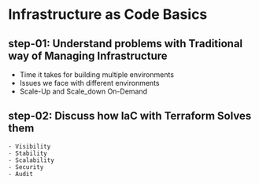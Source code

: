 # Infrastructure as Code Basics

## step-01: Understand problems with Traditional way of Managing Infrastructure
 - Time it takes for building multiple environments
 - Issues we face with different environments
 - Scale-Up and Scale_down On-Demand


 ## step-02: Discuss how IaC with Terraform Solves them
    - Visibility
    - Stability
    - Scalability
    - Security
    - Audit
    